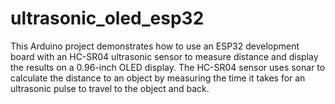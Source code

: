 # ultrasonic_oled_esp32
This Arduino project demonstrates how to use an ESP32 development board with an HC-SR04 ultrasonic sensor to measure distance and display the results on a 0.96-inch OLED display. The HC-SR04 sensor uses sonar to calculate the distance to an object by measuring the time it takes for an ultrasonic pulse to travel to the object and back.
